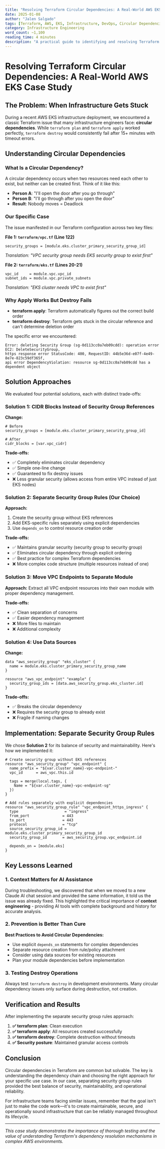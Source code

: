 ```yaml
---
title: "Resolving Terraform Circular Dependencies: A Real-World AWS EKS Case Study"
date: 2025-01-08
author: "Jalen Salgado"
tags: [Terraform, AWS, EKS, Infrastructure, DevOps, Circular Dependencies]
category: Infrastructure Engineering
word_count: ~1,100
reading_time: 4 minutes
description: "A practical guide to identifying and resolving Terraform circular dependencies in AWS EKS infrastructure, with real-world examples and multiple solution approaches."
---
```


# Resolving Terraform Circular Dependencies: A Real-World AWS EKS Case Study

## The Problem: When Infrastructure Gets Stuck

During a recent AWS EKS infrastructure deployment, we encountered a classic Terraform issue that many infrastructure engineers face: **circular dependencies**. While `terraform plan` and `terraform apply` worked perfectly, `terraform destroy` would consistently fail after 15+ minutes with timeout errors.

## Understanding Circular Dependencies

### What Is a Circular Dependency?

A circular dependency occurs when two resources need each other to exist, but neither can be created first. Think of it like this:

- **Person A**: "I'll open the door after you go through"
- **Person B**: "I'll go through after you open the door"
- **Result**: Nobody moves = Deadlock

### Our Specific Case

The issue manifested in our Terraform configuration across two key files:

**File 1: `terraform/vpc.tf` (Line 122)**
```hcl
security_groups = [module.eks.cluster_primary_security_group_id]
```
*Translation: "VPC security group needs EKS security group to exist first"*

**File 2: `terraform/eks.tf` (Lines 20-21)**
```hcl
vpc_id     = module.vpc.vpc_id
subnet_ids = module.vpc.private_subnets
```
*Translation: "EKS cluster needs VPC to exist first"*

### Why Apply Works But Destroy Fails

- **terraform apply**: Terraform automatically figures out the correct build order
- **terraform destroy**: Terraform gets stuck in the circular reference and can't determine deletion order

The specific error we encountered:
```
Error: deleting Security Group (sg-0d113cc0a7eb09cdd): operation error EC2: DeleteSecurityGroup, 
https response error StatusCode: 400, RequestID: 44b5e36d-e07f-4e49-8e7e-823c59df365f, 
api error DependencyViolation: resource sg-0d113cc0a7eb09cdd has a dependent object
```

## Solution Approaches

We evaluated four potential solutions, each with distinct trade-offs:

### Solution 1: CIDR Blocks Instead of Security Group References

**Change:**
```hcl
# Before
security_groups = [module.eks.cluster_primary_security_group_id]

# After  
cidr_blocks = [var.vpc_cidr]
```

**Trade-offs:**
- ✅ Completely eliminates circular dependency
- ✅ Simple one-line change
- ✅ Guaranteed to fix destroy issues
- ❌ Less granular security (allows access from entire VPC instead of just EKS nodes)

### Solution 2: Separate Security Group Rules (Our Choice)

**Approach:**
1. Create the security group without EKS references
2. Add EKS-specific rules separately using explicit dependencies
3. Use `depends_on` to control resource creation order

**Trade-offs:**
- ✅ Maintains granular security (security group to security group)
- ✅ Eliminates circular dependency through explicit ordering
- ✅ Best practice for complex Terraform dependencies
- ❌ More complex code structure (multiple resources instead of one)

### Solution 3: Move VPC Endpoints to Separate Module

**Approach:** Extract all VPC endpoint resources into their own module with proper dependency management.

**Trade-offs:**
- ✅ Clean separation of concerns
- ✅ Easier dependency management
- ❌ More files to maintain
- ❌ Additional complexity

### Solution 4: Use Data Sources

**Change:**
```hcl
data "aws_security_group" "eks_cluster" {
  name = module.eks.cluster_primary_security_group_name
}

resource "aws_vpc_endpoint" "example" {
  security_group_ids = [data.aws_security_group.eks_cluster.id]
}
```

**Trade-offs:**
- ✅ Breaks the circular dependency
- ❌ Requires the security group to already exist
- ❌ Fragile if naming changes

## Implementation: Separate Security Group Rules

We chose **Solution 2** for its balance of security and maintainability. Here's how we implemented it:

```hcl
# Create security group without EKS references
resource "aws_security_group" "vpc_endpoint" {
  name_prefix = "${var.cluster_name}-vpc-endpoint-"
  vpc_id      = aws_vpc.this.id
  
  tags = merge(local.tags, {
    Name = "${var.cluster_name}-vpc-endpoint-sg"
  })
}

# Add rules separately with explicit dependencies
resource "aws_security_group_rule" "vpc_endpoint_https_ingress" {
  type                     = "ingress"
  from_port               = 443
  to_port                 = 443
  protocol                = "tcp"
  source_security_group_id = module.eks.cluster_primary_security_group_id
  security_group_id       = aws_security_group.vpc_endpoint.id
  
  depends_on = [module.eks]
}
```

## Key Lessons Learned

### 1. Context Matters for AI Assistance

During troubleshooting, we discovered that when we moved to a new Claude AI chat session and provided the same information, it told us the issue was already fixed. This highlighted the critical importance of **context engineering** - providing AI tools with complete background and history for accurate analysis.

### 2. Prevention is Better Than Cure

**Best Practices to Avoid Circular Dependencies:**
- Use explicit `depends_on` statements for complex dependencies
- Separate resource creation from rule/policy attachment
- Consider using data sources for existing resources
- Plan your module dependencies before implementation

### 3. Testing Destroy Operations

Always test `terraform destroy` in development environments. Many circular dependency issues only surface during destruction, not creation.

## Verification and Results

After implementing the separate security group rules approach:

1. **✅ terraform plan**: Clean execution
2. **✅ terraform apply**: All resources created successfully  
3. **✅ terraform destroy**: Complete destruction without timeouts
4. **✅ Security posture**: Maintained granular access controls

## Conclusion

Circular dependencies in Terraform are common but solvable. The key is understanding the dependency chain and choosing the right approach for your specific use case. In our case, separating security group rules provided the best balance of security, maintainability, and operational reliability.

For infrastructure teams facing similar issues, remember that the goal isn't just to make the code work—it's to create maintainable, secure, and operationally sound infrastructure that can be reliably managed throughout its lifecycle.

---

*This case study demonstrates the importance of thorough testing and the value of understanding Terraform's dependency resolution mechanisms in complex AWS environments.*